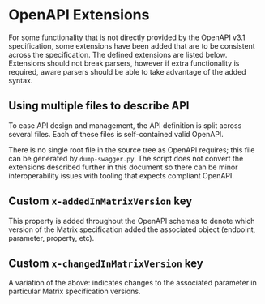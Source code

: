 # OpenAPI Extensions

For some functionality that is not directly provided by the OpenAPI v3.1
specification, some extensions have been added that are to be consistent
across the specification. The defined extensions are listed below. Extensions
should not break parsers, however if extra functionality is required, aware
parsers should be able to take advantage of the added syntax.

## Using multiple files to describe API

To ease API design and management, the API definition is split across several
files. Each of these files is self-contained valid OpenAPI.

There is no single root file in the source tree as OpenAPI requires; this file
can be generated by `dump-swagger.py`. The script does not convert
the extensions described further in this document so there can be minor
interoperability issues with tooling that expects compliant OpenAPI.

## Custom `x-addedInMatrixVersion` key

This property is added throughout the OpenAPI schemas to denote which version
of the Matrix specification added the associated object (endpoint, parameter,
property, etc).

## Custom `x-changedInMatrixVersion` key

A variation of the above: indicates changes to the associated parameter in
particular Matrix specification versions.
